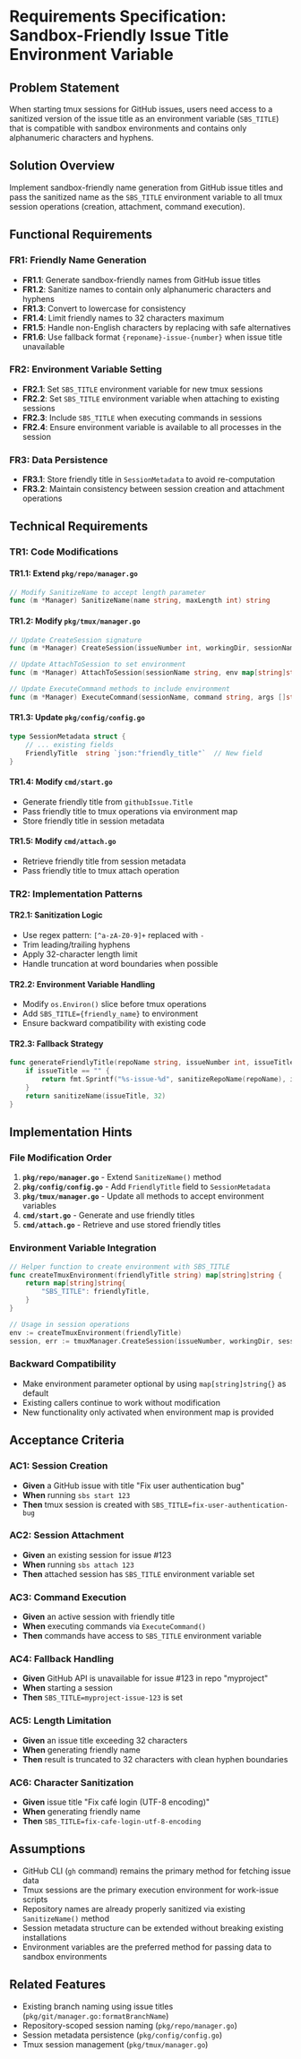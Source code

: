 # Requirements Specification: Sandbox-Friendly Issue Title Environment Variable

## Problem Statement

When starting tmux sessions for GitHub issues, users need access to a sanitized version of the issue title as an environment variable (`SBS_TITLE`) that is compatible with sandbox environments and contains only alphanumeric characters and hyphens.

## Solution Overview

Implement sandbox-friendly name generation from GitHub issue titles and pass the sanitized name as the `SBS_TITLE` environment variable to all tmux session operations (creation, attachment, command execution).

## Functional Requirements

### FR1: Friendly Name Generation
- **FR1.1**: Generate sandbox-friendly names from GitHub issue titles
- **FR1.2**: Sanitize names to contain only alphanumeric characters and hyphens  
- **FR1.3**: Convert to lowercase for consistency
- **FR1.4**: Limit friendly names to 32 characters maximum
- **FR1.5**: Handle non-English characters by replacing with safe alternatives
- **FR1.6**: Use fallback format `{reponame}-issue-{number}` when issue title unavailable

### FR2: Environment Variable Setting
- **FR2.1**: Set `SBS_TITLE` environment variable for new tmux sessions
- **FR2.2**: Set `SBS_TITLE` environment variable when attaching to existing sessions
- **FR2.3**: Include `SBS_TITLE` when executing commands in sessions
- **FR2.4**: Ensure environment variable is available to all processes in the session

### FR3: Data Persistence
- **FR3.1**: Store friendly title in `SessionMetadata` to avoid re-computation
- **FR3.2**: Maintain consistency between session creation and attachment operations

## Technical Requirements

### TR1: Code Modifications

#### TR1.1: Extend `pkg/repo/manager.go`
```go
// Modify SanitizeName to accept length parameter
func (m *Manager) SanitizeName(name string, maxLength int) string
```

#### TR1.2: Modify `pkg/tmux/manager.go`
```go 
// Update CreateSession signature
func (m *Manager) CreateSession(issueNumber int, workingDir, sessionName string, env map[string]string) (*Session, error)

// Update AttachToSession to set environment
func (m *Manager) AttachToSession(sessionName string, env map[string]string) error

// Update ExecuteCommand methods to include environment
func (m *Manager) ExecuteCommand(sessionName, command string, args []string, env map[string]string) error
```

#### TR1.3: Update `pkg/config/config.go`
```go
type SessionMetadata struct {
    // ... existing fields
    FriendlyTitle  string `json:"friendly_title"`  // New field
}
```

#### TR1.4: Modify `cmd/start.go`
- Generate friendly title from `githubIssue.Title`
- Pass friendly title to tmux operations via environment map
- Store friendly title in session metadata

#### TR1.5: Modify `cmd/attach.go`
- Retrieve friendly title from session metadata
- Pass friendly title to tmux attach operation

### TR2: Implementation Patterns

#### TR2.1: Sanitization Logic
- Use regex pattern: `[^a-zA-Z0-9]+` replaced with `-`
- Trim leading/trailing hyphens
- Apply 32-character length limit
- Handle truncation at word boundaries when possible

#### TR2.2: Environment Variable Handling
- Modify `os.Environ()` slice before tmux operations
- Add `SBS_TITLE={friendly_name}` to environment
- Ensure backward compatibility with existing code

#### TR2.3: Fallback Strategy
```go
func generateFriendlyTitle(repoName string, issueNumber int, issueTitle string) string {
    if issueTitle == "" {
        return fmt.Sprintf("%s-issue-%d", sanitizeRepoName(repoName), issueNumber)
    }
    return sanitizeName(issueTitle, 32)
}
```

## Implementation Hints

### File Modification Order
1. **`pkg/repo/manager.go`** - Extend `SanitizeName()` method
2. **`pkg/config/config.go`** - Add `FriendlyTitle` field to `SessionMetadata`
3. **`pkg/tmux/manager.go`** - Update all methods to accept environment variables
4. **`cmd/start.go`** - Generate and use friendly titles
5. **`cmd/attach.go`** - Retrieve and use stored friendly titles

### Environment Variable Integration
```go
// Helper function to create environment with SBS_TITLE
func createTmuxEnvironment(friendlyTitle string) map[string]string {
    return map[string]string{
        "SBS_TITLE": friendlyTitle,
    }
}

// Usage in session operations
env := createTmuxEnvironment(friendlyTitle)
session, err := tmuxManager.CreateSession(issueNumber, workingDir, sessionName, env)
```

### Backward Compatibility
- Make environment parameter optional by using `map[string]string{}` as default
- Existing callers continue to work without modification
- New functionality only activated when environment map is provided

## Acceptance Criteria

### AC1: Session Creation
- **Given** a GitHub issue with title "Fix user authentication bug"
- **When** running `sbs start 123`  
- **Then** tmux session is created with `SBS_TITLE=fix-user-authentication-bug`

### AC2: Session Attachment  
- **Given** an existing session for issue #123
- **When** running `sbs attach 123`
- **Then** attached session has `SBS_TITLE` environment variable set

### AC3: Command Execution
- **Given** an active session with friendly title
- **When** executing commands via `ExecuteCommand()`
- **Then** commands have access to `SBS_TITLE` environment variable

### AC4: Fallback Handling
- **Given** GitHub API is unavailable for issue #123 in repo "myproject"
- **When** starting a session
- **Then** `SBS_TITLE=myproject-issue-123` is set

### AC5: Length Limitation
- **Given** an issue title exceeding 32 characters
- **When** generating friendly name
- **Then** result is truncated to 32 characters with clean hyphen boundaries

### AC6: Character Sanitization
- **Given** issue title "Fix café login (UTF-8 encoding)"
- **When** generating friendly name  
- **Then** `SBS_TITLE=fix-cafe-login-utf-8-encoding`

## Assumptions

- GitHub CLI (`gh` command) remains the primary method for fetching issue data
- Tmux sessions are the primary execution environment for work-issue scripts
- Repository names are already properly sanitized via existing `SanitizeName()` method
- Session metadata structure can be extended without breaking existing installations
- Environment variables are the preferred method for passing data to sandbox environments

## Related Features

- Existing branch naming using issue titles (`pkg/git/manager.go:formatBranchName`)
- Repository-scoped session naming (`pkg/repo/manager.go`)
- Session metadata persistence (`pkg/config/config.go`)
- Tmux session management (`pkg/tmux/manager.go`)